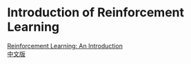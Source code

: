 # Introduction of Reinforcement Learning  

[Reinforcement Learning: An Introduction](http://incompleteideas.net/book/the-book-2nd.html)  
[中文版](https://rl.qiwihui.com/zh_CN/latest/index.html)  
